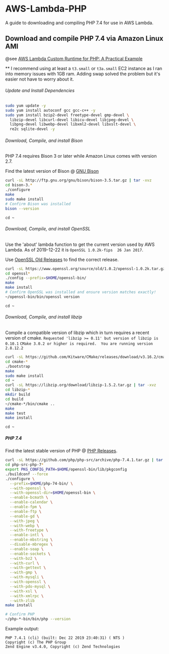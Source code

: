 # AWS-Lambda-PHP

A guide to downloading and compiling PHP 7.4 for use in AWS Lambda.

## Download and compile PHP 7.4 via Amazon Linux AMI

@see [AWS Lambda Custom Runtime for PHP: A Practical Example](https://aws.amazon.com/blogs/apn/aws-lambda-custom-runtime-for-php-a-practical-example/)

** I recommend using at least a `t3.small` or `t3a.small` EC2 instance as I ran into memory issues with 1GB ram. Adding
swap solved the problem but it's easier not have to worry about it.

###### Update and Install Dependencies
```bash
sudo yum update -y
sudo yum install autoconf gcc gcc-c++ -y
sudo yum install bzip2-devel freetype-devel gmp-devel \
  libzip-devel libcurl-devel libicu-devel libjpeg-devel \
  libpng-devel libwebp-devel libxml2-devel libxslt-devel \
  re2c sqlite-devel -y
```

###### Download, Compile, and install Bison

PHP 7.4 requires Bison 3 or later while Amazon Linux comes with version 2.7.

Find the latest version of Bison @ [GNU Bison](http://ftp.gnu.org/gnu/bison/?C=M;O=D)

```bash
curl -sL http://ftp.gnu.org/gnu/bison/bison-3.5.tar.gz | tar -xvz
cd bison-3.*
./configure
make
sudo make install
# Confirm Bison was installed
bison --version
```

`cd ~`

###### Download, Compile, and install OpenSSL

Use the 'about' lambda function to get the current version used by AWS Lambda. As of 2019-12-22 it is `OpenSSL 1.0.2k-fips  26 Jan 2017`.

Use [OpenSSL Old Releases](https://www.openssl.org/source/old/) to find the correct release.

```bash
curl -sL https://www.openssl.org/source/old/1.0.2/openssl-1.0.2k.tar.gz | tar -xvz
cd openssl*
./config --prefix=$HOME/openssl-bin/
make
make install
# Confirm OpenSSL was installed and ensure version matches exactly!
~/openssl-bin/bin/openssl version
```

`cd ~`

###### Download, Compile, and install libzip

Compile a compatible version of libzip which in turn requires a recent version of cmake.
`Requested 'libzip >= 0.11' but version of libzip is 0.10.1`
`CMake 3.0.2 or higher is required.  You are running version 2.8.12.2`

```bash
curl -sL https://github.com/Kitware/CMake/releases/download/v3.16.2/cmake-3.16.2.tar.gz | tar -xvz
cd cmake-*
./bootstrap
make
sudo make install
cd ~
curl -sL https://libzip.org/download/libzip-1.5.2.tar.gz | tar -xvz
cd libzip-*
mkdir build
cd build
~/cmake-*/bin/cmake ..
make
make test
make install
```

`cd ~`

##### PHP 7.4

Find the latest stable version of PHP @ [PHP Releases](https://github.com/php/php-src/releases).

```bash
curl -sL https://github.com/php/php-src/archive/php-7.4.1.tar.gz | tar -xvz
cd php-src-php-7*
export PKG_CONFIG_PATH=$HOME/openssl-bin/lib/pkgconfig
./buildconf --force
./configure \
  --prefix=$HOME/php-74-bin/ \
  --with-openssl \
  --with-openssl-dir=$HOME/openssl-bin \
  --enable-bcmath \
  --enable-calendar \
  --enable-fpm \
  --enable-ftp \
  --enable-gd \
  --with-jpeg \
  --with-webp \
  --with-freetype \
  --enable-intl \
  --enable-mbstring \
  --disable-mbregex \
  --enable-soap \
  --enable-sockets \
  --with-bz2 \
  --with-curl \
  --with-gettext \
  --with-gmp \
  --with-mysqli \
  --with-openssl \
  --with-pdo-mysql \
  --with-xsl \
  --with-xmlrpc \
  --with-zlib
make install

# Confirm PHP
~/php-*-bin/bin/php --version
```

Example output:
```text
PHP 7.4.1 (cli) (built: Dec 22 2019 23:40:31) ( NTS )
Copyright (c) The PHP Group
Zend Engine v3.4.0, Copyright (c) Zend Technologies
```